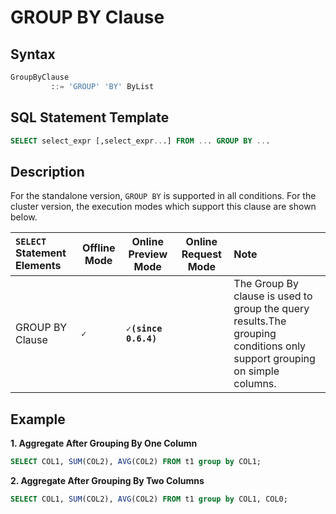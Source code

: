 # GROUP BY Clause

## Syntax

```SQL
GroupByClause
         ::= 'GROUP' 'BY' ByList
```

## SQL Statement Template

```sql
SELECT select_expr [,select_expr...] FROM ... GROUP BY ... 
```

## Description

For the standalone version, `GROUP BY` is supported in all conditions. For the cluster version, the execution modes which support this clause are shown below.

| `SELECT` Statement Elements                                | Offline Mode | Online Preview Mode | Online Request Mode | Note                                                                                                                    |
|:-----------------------------------------------------------|--------------|---------------------|---------------------|:------------------------------------------------------------------------------------------------------------------------|
| GROUP BY Clause            | **``✓``**    |  **``✓(since 0.6.4)``**  |                     | The Group By clause is used to group the query results.The grouping conditions only support grouping on simple columns. |

## Example

**1. Aggregate After Grouping By One Column**

```SQL
SELECT COL1, SUM(COL2), AVG(COL2) FROM t1 group by COL1;
```

**2. Aggregate After Grouping By Two Columns**

```SQL
SELECT COL1, SUM(COL2), AVG(COL2) FROM t1 group by COL1, COL0;
```

